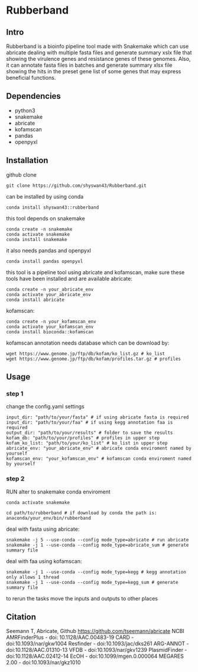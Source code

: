 # Rubberband

## Intro
Rubberband is a bioinfo pipeline tool made with Snakemake which can use abricate dealing with multiple fasta files and generate summary xslx file that showing the virulence genes and resistance genes of these genomes. Also, it can annotate fasta files in batches and generate summary xlsx file showing the hits in the preset gene list of some genes that may express beneficial functions.

## Dependencies
- python3
- snakemake
- abricate
- kofamscan
- pandas
- openpyxl

## Installation
github clone
```
git clone https://github.com/shyswan43/Rubberband.git
```
can be installed by using conda
```
conda install shyswan43::rubberband
```
this tool depends on snakemake
```
conda create -n snakemake
conda activate snakemake
conda install snakemake
```
it also needs pandas and openpyxl
```
conda install pandas openpyxl
```
this tool is a pipeline tool using abricate and kofamscan, make sure these tools have been installed and are available
abricate:
```
conda create -n your_abricate_env 
conda activate your_abricate_env
conda install abricate
```
kofamscan:
```
conda create -n your_kofamscan_env
conda activate your_kofamscan_env
conda install bioconda::kofamscan
```
kofamscan annotation needs database which can be download by:
```
wget https://www.genome.jp/ftp/db/kofam/ko_list.gz # ko_list
wget https://www.genome.jp/ftp/db/kofam/profiles.tar.gz # profiles 
```
## Usage

### step 1
change the config.yaml settings
```
input_dir: "path/to/your/fasta" # if using abricate fasta is required
input_dir: "path/to/your/faa" # if using kegg annotation faa is required
output_dir: "path/to/your/results" # folder to save the results
kofam_db: "path/to/your/profiles" # profiles in upper step
kofam_ko_list: "path/to/your/ko_list" # ko_list in upper step
abricate_env: "your_abricate_env" # abricate conda enviroment named by yourself
kofamscan_env: "your_kofamscan_env" # kofamscan conda enviroment named by yourself

```
### step 2
RUN
alter to snakemake conda enviroment
```
conda activate snakemake
```
```
cd path/to/rubberband # if download by conda the path is: anaconda/your_env/bin/rubberband
```
deal with fasta using abricate:
```
snakemake -j 5 --use-conda --config mode_type=abricate # run abricate 
snakemake -j 1 --use-conda --config mode_type=abricate_sum # generate summary file
```
deal with faa using kofamscan:
```
snakemake -j 1 --use-conda --config mode_type=kegg # kegg annotation only allows 1 thread
snakemake -j 1 --use-conda --config mode_type=kegg_sum # generate summary file
```
to rerun the tasks move the inputs and outputs to other places

## Citation
Seemann T, Abricate, Github https://github.com/tseemann/abricate
NCBI AMRFinderPlus - doi: 10.1128/AAC.00483-19
CARD - doi:10.1093/nar/gkw1004
Resfinder - doi:10.1093/jac/dks261
ARG-ANNOT - doi:10.1128/AAC.01310-13
VFDB - doi:10.1093/nar/gkv1239
PlasmidFinder - doi:10.1128/AAC.02412-14
EcOH - doi:10.1099/mgen.0.000064
MEGARES 2.00 - doi:10.1093/nar/gkz1010
